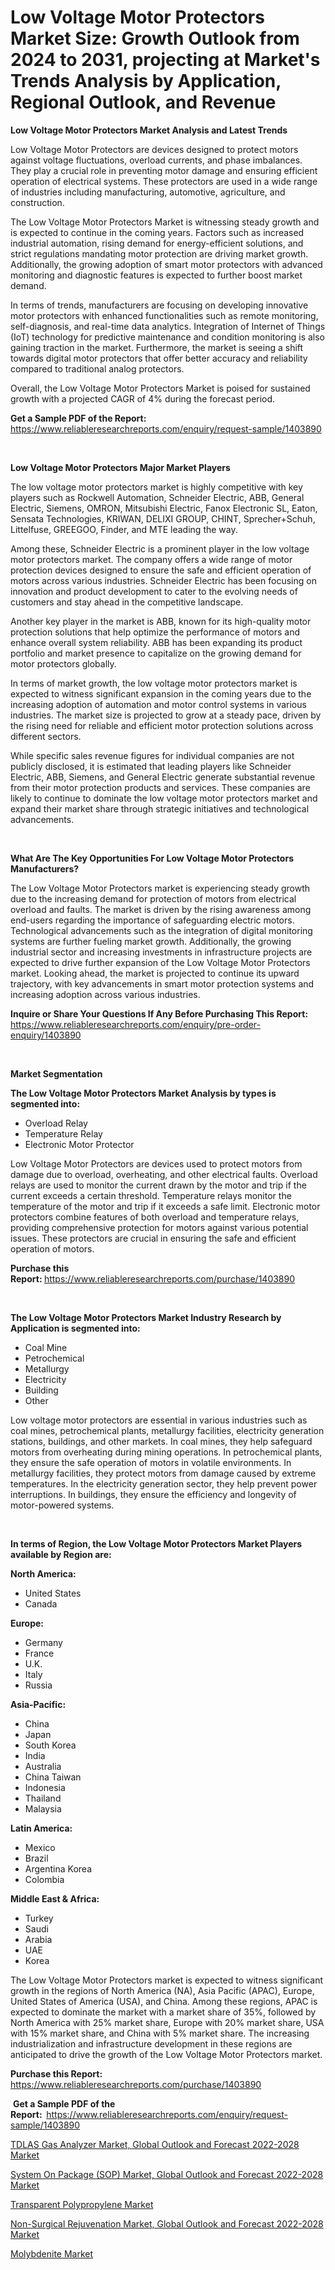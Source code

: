 <p><h1>Low Voltage Motor Protectors Market Size: Growth Outlook from 2024 to 2031, projecting at Market's Trends Analysis by Application, Regional Outlook, and Revenue</h1></p><p><strong>Low Voltage Motor Protectors Market Analysis and Latest Trends</strong></p>
<p><p>Low Voltage Motor Protectors are devices designed to protect motors against voltage fluctuations, overload currents, and phase imbalances. They play a crucial role in preventing motor damage and ensuring efficient operation of electrical systems. These protectors are used in a wide range of industries including manufacturing, automotive, agriculture, and construction.</p><p>The Low Voltage Motor Protectors Market is witnessing steady growth and is expected to continue in the coming years. Factors such as increased industrial automation, rising demand for energy-efficient solutions, and strict regulations mandating motor protection are driving market growth. Additionally, the growing adoption of smart motor protectors with advanced monitoring and diagnostic features is expected to further boost market demand.</p><p>In terms of trends, manufacturers are focusing on developing innovative motor protectors with enhanced functionalities such as remote monitoring, self-diagnosis, and real-time data analytics. Integration of Internet of Things (IoT) technology for predictive maintenance and condition monitoring is also gaining traction in the market. Furthermore, the market is seeing a shift towards digital motor protectors that offer better accuracy and reliability compared to traditional analog protectors.</p><p>Overall, the Low Voltage Motor Protectors Market is poised for sustained growth with a projected CAGR of 4% during the forecast period.</p></p>
<p><strong>Get a Sample PDF of the Report:&nbsp;</strong> <a href="https://www.reliableresearchreports.com/enquiry/request-sample/1403890">https://www.reliableresearchreports.com/enquiry/request-sample/1403890</a></p>
<p>&nbsp;</p>
<p><strong>Low Voltage Motor Protectors Major Market Players</strong></p>
<p><p>The low voltage motor protectors market is highly competitive with key players such as Rockwell Automation, Schneider Electric, ABB, General Electric, Siemens, OMRON, Mitsubishi Electric, Fanox Electronic SL, Eaton, Sensata Technologies, KRIWAN, DELIXI GROUP, CHINT, Sprecher+Schuh, Littelfuse, GREEGOO, Finder, and MTE leading the way.</p><p>Among these, Schneider Electric is a prominent player in the low voltage motor protectors market. The company offers a wide range of motor protection devices designed to ensure the safe and efficient operation of motors across various industries. Schneider Electric has been focusing on innovation and product development to cater to the evolving needs of customers and stay ahead in the competitive landscape.</p><p>Another key player in the market is ABB, known for its high-quality motor protection solutions that help optimize the performance of motors and enhance overall system reliability. ABB has been expanding its product portfolio and market presence to capitalize on the growing demand for motor protectors globally.</p><p>In terms of market growth, the low voltage motor protectors market is expected to witness significant expansion in the coming years due to the increasing adoption of automation and motor control systems in various industries. The market size is projected to grow at a steady pace, driven by the rising need for reliable and efficient motor protection solutions across different sectors.</p><p>While specific sales revenue figures for individual companies are not publicly disclosed, it is estimated that leading players like Schneider Electric, ABB, Siemens, and General Electric generate substantial revenue from their motor protection products and services. These companies are likely to continue to dominate the low voltage motor protectors market and expand their market share through strategic initiatives and technological advancements.</p></p>
<p>&nbsp;</p>
<p><strong>What Are The Key Opportunities For Low Voltage Motor Protectors Manufacturers?</strong></p>
<p><p>The Low Voltage Motor Protectors market is experiencing steady growth due to the increasing demand for protection of motors from electrical overload and faults. The market is driven by the rising awareness among end-users regarding the importance of safeguarding electric motors. Technological advancements such as the integration of digital monitoring systems are further fueling market growth. Additionally, the growing industrial sector and increasing investments in infrastructure projects are expected to drive further expansion of the Low Voltage Motor Protectors market. Looking ahead, the market is projected to continue its upward trajectory, with key advancements in smart motor protection systems and increasing adoption across various industries.</p></p>
<p><strong>Inquire or Share Your Questions If Any Before Purchasing This Report:</strong> <a href="https://www.reliableresearchreports.com/enquiry/pre-order-enquiry/1403890">https://www.reliableresearchreports.com/enquiry/pre-order-enquiry/1403890</a></p>
<p>&nbsp;</p>
<p><strong>Market Segmentation</strong></p>
<p><strong>The Low Voltage Motor Protectors Market Analysis by types is segmented into:</strong></p>
<p><ul><li>Overload Relay</li><li>Temperature Relay</li><li>Electronic Motor Protector</li></ul></p>
<p><p>Low Voltage Motor Protectors are devices used to protect motors from damage due to overload, overheating, and other electrical faults. Overload relays are used to monitor the current drawn by the motor and trip if the current exceeds a certain threshold. Temperature relays monitor the temperature of the motor and trip if it exceeds a safe limit. Electronic motor protectors combine features of both overload and temperature relays, providing comprehensive protection for motors against various potential issues. These protectors are crucial in ensuring the safe and efficient operation of motors.</p></p>
<p><strong>Purchase this Report:&nbsp;</strong><a href="https://www.reliableresearchreports.com/purchase/1403890">https://www.reliableresearchreports.com/purchase/1403890</a></p>
<p>&nbsp;</p>
<p><strong>The Low Voltage Motor Protectors Market Industry Research by Application is segmented into:</strong></p>
<p><ul><li>Coal Mine</li><li>Petrochemical</li><li>Metallurgy</li><li>Electricity</li><li>Building</li><li>Other</li></ul></p>
<p><p>Low voltage motor protectors are essential in various industries such as coal mines, petrochemical plants, metallurgy facilities, electricity generation stations, buildings, and other markets. In coal mines, they help safeguard motors from overheating during mining operations. In petrochemical plants, they ensure the safe operation of motors in volatile environments. In metallurgy facilities, they protect motors from damage caused by extreme temperatures. In the electricity generation sector, they help prevent power interruptions. In buildings, they ensure the efficiency and longevity of motor-powered systems.</p></p>
<p>&nbsp;</p>
<p><strong>In terms of Region, the Low Voltage Motor Protectors Market Players available by Region are:</strong></p>
<p>
    <p> <strong> North America: </strong>
        <ul>
            <li>United States</li>
            <li>Canada</li>
        </ul>
        </p> 
    <p> <strong> Europe: </strong>
        <ul>
            <li>Germany</li>
            <li>France</li>
            <li>U.K.</li>
            <li>Italy</li>
            <li>Russia</li>
        </ul>
        </p> 
    <p> <strong> Asia-Pacific: </strong>
        <ul>
            <li>China</li>
            <li>Japan</li>
            <li>South Korea</li>
            <li>India</li>
            <li>Australia</li>
            <li>China Taiwan</li>
            <li>Indonesia</li>
            <li>Thailand</li>
            <li>Malaysia</li>
        </ul>
        </p> 
    <p> <strong> Latin America: </strong>
        <ul>
            <li>Mexico</li>
            <li>Brazil</li>
            <li>Argentina Korea</li>
            <li>Colombia</li>
        </ul>
        </p> 
    <p> <strong> Middle East & Africa: </strong>
        <ul>
            <li>Turkey</li>
            <li>Saudi</li>
            <li>Arabia</li>
            <li>UAE</li>
            <li>Korea</li>
        </ul>
    </p>
    </p>
<p><p>The Low Voltage Motor Protectors market is expected to witness significant growth in the regions of North America (NA), Asia Pacific (APAC), Europe, United States of America (USA), and China. Among these regions, APAC is expected to dominate the market with a market share of 35%, followed by North America with 25% market share, Europe with 20% market share, USA with 15% market share, and China with 5% market share. The increasing industrialization and infrastructure development in these regions are anticipated to drive the growth of the Low Voltage Motor Protectors market.</p></p>
<p><strong>Purchase this Report: </strong><a href="https://www.reliableresearchreports.com/purchase/1403890">https://www.reliableresearchreports.com/purchase/1403890</a></p>
<p>&nbsp;<strong>Get a Sample PDF of the Report:&nbsp;&nbsp;</strong><a href="https://www.reliableresearchreports.com/enquiry/request-sample/1403890">https://www.reliableresearchreports.com/enquiry/request-sample/1403890</a></p>
<p><strong></strong></p>
<p><p><a href="https://automatic-knee-4c7.notion.site/TDLAS-Gas-Analyzer-Market-Global-Outlook-and-Forecast-2022-2028-Market-Research-Report-The-Key-To--8d2cd686c6be425ca50d1cf54490693f">TDLAS Gas Analyzer Market, Global Outlook and Forecast 2022-2028 Market</a></p><p><a href="https://woozy-pyroraptor-a1f.notion.site/System-On-Package-SOP-Market-Global-Outlook-and-Forecast-2022-2028-Market-A-Comprehensive-Report-a3101ecc83a34022a28cc6bec330e08d">System On Package (SOP) Market, Global Outlook and Forecast 2022-2028 Market</a></p><p><a href="https://view.publitas.com/reportprime-1/transparent-polypropylene-market-research-report-unlocks-analysis-on-the-market-financial-status-market-size-and-market-revenue-upto-2031/">Transparent Polypropylene Market</a></p><p><a href="https://pretty-mail-caf.notion.site/Non-Surgical-Rejuvenation-Market-Global-Outlook-and-Forecast-2022-2028-Market-Share-Market-New-Tr-c3ede437d2e44140b895dadeab30746f">Non-Surgical Rejuvenation Market, Global Outlook and Forecast 2022-2028 Market</a></p><p><a href="https://view.publitas.com/reportprime-1/molybdenite-market-research-report-unlocks-analysis-on-the-market-financial-status-market-size-and-market-revenue-upto-2031/">Molybdenite Market</a></p></p>